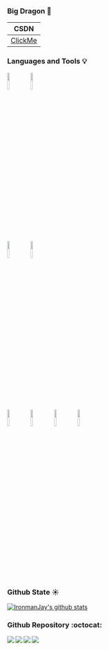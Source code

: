 ### Big Dragon 👋
|CSDN |
| ---- |
|[ClickMe](https://blog.csdn.net/qq_44635691)|

### Languages and Tools :bulb:
<p>  
  <!-- Your languages and tools. Be careful with the alignment. 
  You can use this sites to get logos: https://www.vectorlogo.zone or https://simpleicons.org/
  -->
  <code><img width="10%" src="https://www.vectorlogo.zone/logos/java/java-ar21.svg"></code>
  <code><img width="10%" src="https://www.vectorlogo.zone/logos/python/python-horizontal.svg"></code>
  <br />
  <code><img width="10%" src="https://www.vectorlogo.zone/logos/apache_hadoop/apache_hadoop-ar21.svg"></code>
  <code><img width="10%" src="https://www.vectorlogo.zone/logos/apache_spark/apache_spark-ar21.svg"></code>
  <br />
  <code><img width="10%" src="https://www.vectorlogo.zone/logos/springio/springio-ar21.svg"></code>
  <code><img width="10%" src="https://www.vectorlogo.zone/logos/apache_tomcat/apache_tomcat-ar21.svg"></code>
  <code><img width="10%" src="https://www.vectorlogo.zone/logos/djangoproject/djangoproject-ar21.svg"></code>
  <code><img width="10%" src="https://www.vectorlogo.zone/logos/centos/centos-ar21.svg"></code>
</p>

### Github State :sunny:
[![IronmanJay's github stats](https://github-readme-stats.vercel.app/api?username=guodalongplus)](https://github.com/guodalongplus/github-readme-stats)

### Github Repository :octocat:
<a href="https://github.com/guodalongplus/ChatBot">
  <img align="left" src="https://github-readme-stats.anuraghazra1.vercel.app/api/pin/?username=guodalongplus&repo=ChatBot&show_icons=true&title_color=fff&icon_color=79ff97&text_color=9f9f9f&bg_color=151515" />
</a>
<a href="https://github.com/guodalongplus/LeeCode">
  <img align="left" src="https://github-readme-stats.anuraghazra1.vercel.app/api/pin/?username=guodalongplus&repo=LeeCode&show_icons=true&title_color=fff&icon_color=79ff97&text_color=9f9f9f&bg_color=151515" />
</a>
<a href="https://github.com/guodalongplus/My-Kaggle-test">
  <img align="left" src="https://github-readme-stats.anuraghazra1.vercel.app/api/pin/?username=guodalongplus&repo=My-Kaggle-test&show_icons=true&title_color=fff&icon_color=79ff97&text_color=9f9f9f&bg_color=151515" />
</a>
<a href="https://github.com/guodalongplus/SatelliteImagesClassification">
  <img align="left" src="https://github-readme-stats.anuraghazra1.vercel.app/api/pin/?username=guodalongplus&repo=SatelliteImagesClassification&show_icons=true&title_color=fff&icon_color=79ff97&text_color=9f9f9f&bg_color=151515" />
</a>

